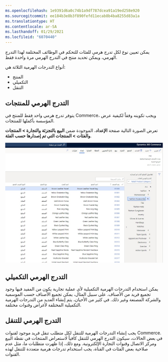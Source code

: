 ```yaml
---
ms.openlocfilehash: 1e9391d6a0c74b1a9df787dcea91a19ed258e920
ms.sourcegitcommit: ee184b3e8b3f890fefd11ecab8b4ba8255d83a1a
ms.translationtype: HT
ms.contentlocale: ar-SA
ms.lasthandoff: 01/29/2021
ms.locfileid: "6070440"
---
```

يمكن تعيين نوع لكل تدرج هرمي للفئات للتحكم في الوظائف المختلفة لهذا التدرج الهرمي، ويمكن تحديد منتج في التدرج الهرمي مرة واحدة فقط. 

أنواع التدرجات الهرمية الثلاثة هي: 

- المنتج
- التكميلي
- التنقل

## <a name="product-hierarchy"></a>التدرج الهرمي للمنتجات
يتوفر تدرج هرمي واحد فقط للمنتج في Commerce، ويجب تكوينه وفقاً لكيفية عرض المؤسسة بأكملها للمنتجات. 

تعرض الصورة التالية صفحة **الإعداد**، الموجودة ضمن **البيع بالتجزئة والتجارة > المنتجات والفئات > المنتجات التي تم إصدارها حسب الفئة**.

[ ![لقطة شاشة لصفحة إعداد المنتجات التي تم إصدارها في Dynamics 365 Commerce.](../media/setup-page-ss.jpg) ](../media/setup-page-ss.jpg#lightbox)

## <a name="supplemental-hierarchy"></a>التدرج الهرمي التكميلي 
يمكن استخدام التدرجات الهرمية التكميلية لأي عملية تجارية يكون من المفيد فيها وجود تجميع فريد من الأصناف. على سبيل المثال، يمكن تجميع الأصناف حسب الموسمية والشركة المصنعة وغير ذلك. في كثير من الأحيان، يتم إنشاء العديد من التدرجات الهرمية التكميلية المختلفة لأغراض وقنوات مختلفة.  

## <a name="navigation-hierarchy"></a>التدرج الهرمي للتنقل‬ 
يجب إنشاء التدرجات الهرمية للتنقل لكل متطلب تنقل فريد موجود لقنوات Commerce. في بعض الحالات، سيكون التدرج الهرمي للتنقل كافياً لاستعراض المنتجات في نقطة البيع ومركز الاتصال وقنوات التجارة الإلكترونية. ومع ذلك، إذا ظهرت متطلبات ما، مثل عدم صلاحية بعض الفئات في القناة، يجب استخدام تدرجات هرمية متعددة للتنقل لهذه القنوات.

